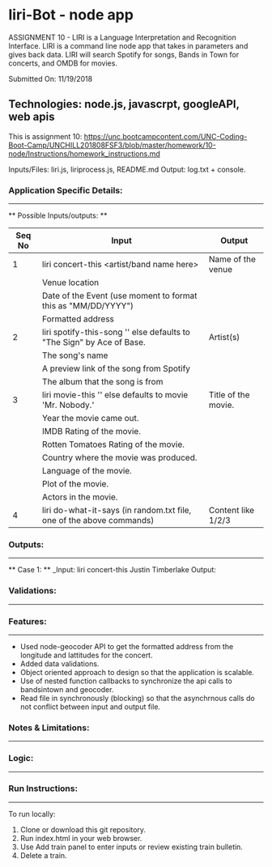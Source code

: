 # liri-Bot - node app
ASSIGNMENT 10 - LIRI is a Language Interpretation and Recognition Interface. 
LIRI is a command line node app that takes in parameters and gives back data.
LIRI will search Spotify for songs, Bands in Town for concerts, and OMDB for movies.

Submitted On: 11/19/2018

## Technologies: node.js, javascrpt, googleAPI, web apis

This is assignment 10: https://unc.bootcampcontent.com/UNC-Coding-Boot-Camp/UNCHILL201808FSF3/blob/master/homework/10-node/Instructions/homework_instructions.md

Inputs/Files: liri.js, liriprocess.js, README.md 
Output: log.txt + console. 


### Application Specific Details:
-----------------------------
** Possible Inputs/outputs: **

Seq No   | Input        | Output         | 
-------- | ------------ | -------------- | 
1 | liri  concert-this <artist/band name here> | Name of the venue | 
  |                                            | Venue location | 
  |                                            | Date of the Event (use moment to format this as "MM/DD/YYYY") | 
  |                                            | Formatted address | 
2 | liri spotify-this-song '<song name here>' else defaults to "The Sign" by Ace of Base. | Artist(s) | 
  |                                                                                       | The song's name | 
  |                                                                                       | A preview link of the song from Spotify | 
  |                                                                                       | The album that the song is from |
3 | liri movie-this '<movie name here>' else defaults to movie 'Mr. Nobody.'              | Title of the movie. | 
  |                                                                                       | Year the movie came out. | 
  |                                                                                       | IMDB Rating of the movie. | 
  |                                                                                       | Rotten Tomatoes Rating of the movie. | 
  |                                                                                       | Country where the movie was produced. | 
  |                                                                                       | Language of the movie. | 
  |                                                                                       | Plot of the movie. | 
  |                                                                                       | Actors in the movie. | 
4 | liri do-what-it-says (in random.txt file, one of the above commands) | Content like 1/2/3 | 
                  

### Outputs:
--------------
** Case 1: **
_Input: liri concert-this Justin Timberlake
Output: 

### Validations:
--------------			
			
### Features:
----------
* Used node-geocoder API to get the formatted address from the longitude and lattitudes for the concert. 
* Added data validations.
* Object oriented approach to design so that the application is scalable.
* Use of nested function callbacks to synchronize the api calls to bandsintown and geocoder.
* Read file in synchronously (blocking) so that the asynchrnous calls do not conflict between input and output file.


### Notes & Limitations:
--------------------

  



### Logic:
-------
	
### Run Instructions:
--------------
To run locally:

1) Clone or download this git repository.
2) Run index.html in your web browser. 
3) Use Add train panel to enter inputs or review existing train bulletin.
4) Delete a train.
